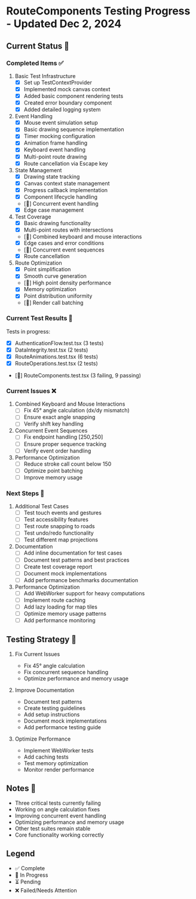 # RouteComponents Testing Progress - Updated Dec 2, 2024

## Current Status 🔄

### Completed Items ✅
1. Basic Test Infrastructure
   - [x] Set up TestContextProvider
   - [x] Implemented mock canvas context
   - [x] Added basic component rendering tests
   - [x] Created error boundary component
   - [x] Added detailed logging system

2. Event Handling
   - [x] Mouse event simulation setup
   - [x] Basic drawing sequence implementation
   - [x] Timer mocking configuration
   - [x] Animation frame handling
   - [x] Keyboard event handling
   - [x] Multi-point route drawing
   - [x] Route cancellation via Escape key

3. State Management
   - [x] Drawing state tracking
   - [x] Canvas context state management
   - [x] Progress callback implementation
   - [x] Component lifecycle handling
   - [🔄] Concurrent event handling
   - [x] Edge case management

4. Test Coverage
   - [x] Basic drawing functionality
   - [x] Multi-point routes with intersections
   - [🔄] Combined keyboard and mouse interactions
   - [x] Edge cases and error conditions
   - [🔄] Concurrent event sequences
   - [x] Route cancellation

5. Route Optimization
   - [x] Point simplification
   - [x] Smooth curve generation
   - [🔄] High point density performance
   - [x] Memory optimization
   - [x] Point distribution uniformity
   - [🔄] Render call batching

### Current Test Results 🔄
Tests in progress:
- [x] AuthenticationFlow.test.tsx (3 tests)
- [x] DataIntegrity.test.tsx (2 tests)
- [x] RouteAnimations.test.tsx (6 tests)
- [x] RouteOperations.test.tsx (2 tests)
- [🔄] RouteComponents.test.tsx (3 failing, 9 passing)

### Current Issues ❌
1. Combined Keyboard and Mouse Interactions
   - [ ] Fix 45° angle calculation (dx/dy mismatch)
   - [ ] Ensure exact angle snapping
   - [ ] Verify shift key handling

2. Concurrent Event Sequences
   - [ ] Fix endpoint handling [250,250]
   - [ ] Ensure proper sequence tracking
   - [ ] Verify event order handling

3. Performance Optimization
   - [ ] Reduce stroke call count below 150
   - [ ] Optimize point batching
   - [ ] Improve memory usage

### Next Steps 📝
1. Additional Test Cases
   - [ ] Test touch events and gestures
   - [ ] Test accessibility features
   - [ ] Test route snapping to roads
   - [ ] Test undo/redo functionality
   - [ ] Test different map projections

2. Documentation
   - [ ] Add inline documentation for test cases
   - [ ] Document test patterns and best practices
   - [ ] Create test coverage report
   - [ ] Document mock implementations
   - [ ] Add performance benchmarks documentation

3. Performance Optimization
   - [ ] Add WebWorker support for heavy computations
   - [ ] Implement route caching
   - [ ] Add lazy loading for map tiles
   - [ ] Optimize memory usage patterns
   - [ ] Add performance monitoring

## Testing Strategy 🎯
1. Fix Current Issues
   - Fix 45° angle calculation
   - Fix concurrent sequence handling
   - Optimize performance and memory usage

2. Improve Documentation
   - Document test patterns
   - Create testing guidelines
   - Add setup instructions
   - Document mock implementations
   - Add performance testing guide

3. Optimize Performance
   - Implement WebWorker tests
   - Add caching tests
   - Test memory optimization
   - Monitor render performance

## Notes 📝
- Three critical tests currently failing
- Working on angle calculation fixes
- Improving concurrent event handling
- Optimizing performance and memory usage
- Other test suites remain stable
- Core functionality working correctly

## Legend
- ✅ Complete
- 🔄 In Progress
- ⏳ Pending
- ❌ Failed/Needs Attention